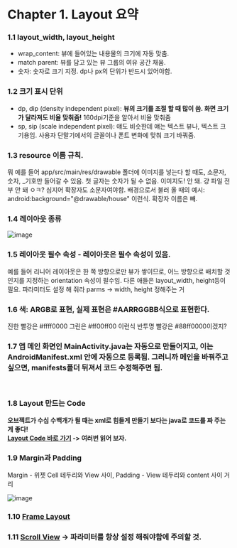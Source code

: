 Chapter 1. Layout 요약
========


### 1.1 layout_width, layout_height
- wrap_content: 뷰에 들어있는 내용물의 크기에 자동 맞춤.
- match parent: 뷰를 담고 있는 뷰 그룹의 여유 공간 채움.
- 숫자: 숫자로 크기 지정. dp나 px의 단위가 반드시 있어야함.


### 1.2 크기 표시 단위
- dp, dip (density independent pixel): **뷰의 크기를 조절 할 때 많이 씀. 화면 크기가 달라져도 비율 맞춰줌!** 160dpi기준을 알아서 비율 맞춰줌
- sp, sip (scale independent pixel): 얘도 비슷한데 얘는 텍스트 뷰나, 텍스트 크기용임. 사용자 단말기에서의 글꼴이나 폰트 변화에 맞춰 크기 바꿔줌.

 
### 1.3 resource 이름 규칙.
뭐 예를 들어 app/src/main/res/drawable 폴더에 이미지를 넣는다 할 때도, 
소문자, 숫자, _기호만 들어갈 수 있음. 첫 글자는 숫자가 될 수 없음. 이미지도! 안 돼. 걍 파일 전부 안 돼 ㅇㅋ? 심지어 확장자도 소문자여야함.
배경으로서 불러 올 때의 예시: android:background="@drawable/house" 이런식. 확장자 이름은 빼.
<br/>

### 1.4 레이아웃 종류
    
![image](https://user-images.githubusercontent.com/71186266/167997951-62fdd61c-4e8f-4866-8531-b998776e90e7.png)
<br/>

### 1.5 레이아웃 필수 속성 - 레이아웃은 필수 속성이 있음.
예를 들어 리니어 레이아웃은 한 쪽 방향으로만 뷰가 쌓이므로, 어느 방향으로 배치할 것인지를 지정하는 orientation 속성이 필수임. 다른 애들은 layout_width, height등이 필요.
파라미터도 설정 해 줘라 parms → width, height 정해주는 거
<br/>

### 1.6 색: ARGB로 표현, 실제 표현은 #AARRGGBB식으로 표현한다.
진한 빨강은 #ffff0000 그린은 #ff00ff00 이런식 반투명 빨강은 #88ff0000이겠지?
<br/>

### 1.7 앱 메인 화면인 MainActivity.java는 자동으로 만들어지고, 이는 AndroidManifest.xml 안에 자동으로 등록됨. 그러니까 메인을 바꿔주고 싶으면, manifests폴더 뒤져서 코드 수정해주면 됨.
<br/>

### 1.8 Layout 만드는 Code
**오브젝트가 수십 수백개가 될 때는 xml로 힘들게 만들기 보다는 java로 코드를 짜 주는게 좋다!     
[Layout Code 바로 가기](https://github.com/binary-ho/TIL-public/blob/main/Android/%5B%EC%B1%85%5D%20Do%20it%20%EC%95%88%EB%93%9C%EB%A1%9C%EC%9D%B4%EB%93%9C%20%EC%95%B1%20%ED%94%84%EB%A1%9C%EA%B7%B8%EB%9E%98%EB%B0%8D/1.%20Layout/Layout%20Code.md) -> 여러번 읽어 보자.**


### 1.9 Margin과 Padding
Margin - 위젯 Cell 테두리와 View 사이,
Padding - View 테두리와 content 사이 거리

![image](https://user-images.githubusercontent.com/71186266/167998793-76ac1673-772d-4581-9aec-1683c50f7f33.png)


### 1.10 [Frame Layout](https://github.com/binary-ho/TIL-public/blob/main/Android/%5B%EC%B1%85%5D%20Do%20it%20%EC%95%88%EB%93%9C%EB%A1%9C%EC%9D%B4%EB%93%9C%20%EC%95%B1%20%ED%94%84%EB%A1%9C%EA%B7%B8%EB%9E%98%EB%B0%8D/1.%20Layout/Frame%20View.md)

    
### 1.11 [Scroll View](https://github.com/binary-ho/TIL-public/blob/main/Android/%5B%EC%B1%85%5D%20Do%20it%20%EC%95%88%EB%93%9C%EB%A1%9C%EC%9D%B4%EB%93%9C%20%EC%95%B1%20%ED%94%84%EB%A1%9C%EA%B7%B8%EB%9E%98%EB%B0%8D/1.%20Layout/Scroll%20View.md)  -> 파라미터를 항상 설정 해줘야함에 주의할 것.
